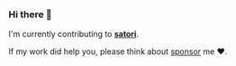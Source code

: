 ### Hi there 👋

I'm currently contributing to [**satori**]([https://](https://github.com/vercel/satori)).

If my work did help you, please think about [sponsor](https://www.clynn.xyz/sponsor) me ❤️.

<!--
**Jackie1210/Jackie1210** is a ✨ _special_ ✨ repository because its `README.md` (this file) appears on your GitHub profile.

Here are some ideas to get you started:

- 🔭 I’m currently working on ...
- 🌱 I’m currently learning ...
- 👯 I’m looking to collaborate on ...
- 🤔 I’m looking for help with ...
- 💬 Ask me about ...
- 📫 How to reach me: ...
- 😄 Pronouns: ...
- ⚡ Fun fact: ...
-->

